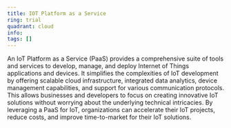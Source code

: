 ```yaml
---
title: IOT Platform as a Service
ring: trial
quadrant: cloud
info:
tags: []
---
```


An IoT Platform as a Service (PaaS) provides a comprehensive suite of tools and services to develop, manage, and deploy Internet of Things applications and devices. It simplifies the complexities of IoT development by offering scalable cloud infrastructure, integrated data analytics, device management capabilities, and support for various communication protocols. This allows businesses and developers to focus on creating innovative IoT solutions without worrying about the underlying technical intricacies. By leveraging a PaaS for IoT, organizations can accelerate their IoT projects, reduce costs, and improve time-to-market for their IoT solutions.
